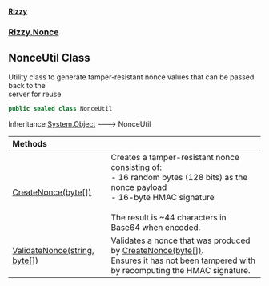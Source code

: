 #### [Rizzy](index 'index')
### [Rizzy.Nonce](Rizzy.Nonce 'Rizzy.Nonce')

## NonceUtil Class

Utility class to generate tamper-resistant nonce values that can be passed back to the  
server for reuse

```csharp
public sealed class NonceUtil
```

Inheritance [System.Object](https://docs.microsoft.com/en-us/dotnet/api/System.Object 'System.Object') &#129106; NonceUtil

| Methods | |
| :--- | :--- |
| [CreateNonce(byte[])](Rizzy.Nonce.NonceUtil.CreateNonce(byte[]) 'Rizzy.Nonce.NonceUtil.CreateNonce(byte[])') | Creates a tamper-resistant nonce consisting of:<br/>- 16 random bytes (128 bits) as the nonce payload<br/>- 16-byte HMAC signature<br/><br/>The result is ~44 characters in Base64 when encoded. |
| [ValidateNonce(string, byte[])](Rizzy.Nonce.NonceUtil.ValidateNonce(string,byte[]) 'Rizzy.Nonce.NonceUtil.ValidateNonce(string, byte[])') | Validates a nonce that was produced by [CreateNonce(byte[])](Rizzy.Nonce.NonceUtil.CreateNonce(byte[]) 'Rizzy.Nonce.NonceUtil.CreateNonce(byte[])').<br/>Ensures it has not been tampered with by recomputing the HMAC signature. |

